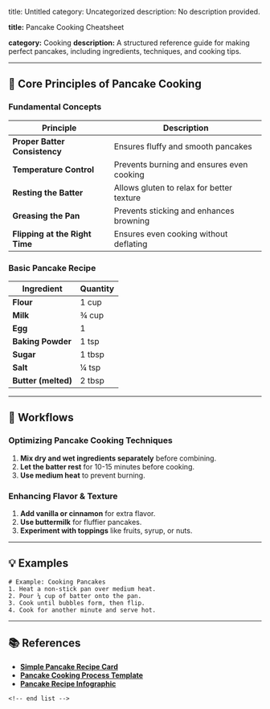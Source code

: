 title: Untitled
category: Uncategorized
description: No description provided.

**title:** Pancake Cooking Cheatsheet

**category:** Cooking
**description:** A structured reference guide for making perfect pancakes, including ingredients, techniques, and cooking tips.

---

## 🥞 **Core Principles of Pancake Cooking**

### **Fundamental Concepts**

| Principle                            | Description                               |
| ------------------------------------ | ----------------------------------------- |
| **Proper Batter Consistency**  | Ensures fluffy and smooth pancakes        |
| **Temperature Control**        | Prevents burning and ensures even cooking |
| **Resting the Batter**         | Allows gluten to relax for better texture |
| **Greasing the Pan**           | Prevents sticking and enhances browning   |
| **Flipping at the Right Time** | Ensures even cooking without deflating    |

### **Basic Pancake Recipe**

| Ingredient                | Quantity |
| ------------------------- | -------- |
| **Flour**           | 1 cup    |
| **Milk**            | ¾ cup   |
| **Egg**             | 1        |
| **Baking Powder**   | 1 tsp    |
| **Sugar**           | 1 tbsp   |
| **Salt**            | ¼ tsp   |
| **Butter (melted)** | 2 tbsp   |

---

## 🔄 **Workflows**

### **Optimizing Pancake Cooking Techniques**

1. **Mix dry and wet ingredients separately** before combining.
2. **Let the batter rest** for 10-15 minutes before cooking.
3. **Use medium heat** to prevent burning.

### **Enhancing Flavor & Texture**

1. **Add vanilla or cinnamon** for extra flavor.
2. **Use buttermilk** for fluffier pancakes.
3. **Experiment with toppings** like fruits, syrup, or nuts.

---

## 💡 **Examples**

```plaintext
# Example: Cooking Pancakes
1. Heat a non-stick pan over medium heat.  
2. Pour ¼ cup of batter onto the pan.  
3. Cook until bubbles form, then flip.  
4. Cook for another minute and serve hot.  
```

---

## 📚 **References**

- **[Simple Pancake Recipe Card](https://online.visual-paradigm.com/infoart/templates/recipe-cards/simple-pancake-recipe-card/)**
- **[Pancake Cooking Process Template](https://create.vista.com/templates/pancakes-cooking-process/id-5f4cf3ffa637ee11e3290ff9/)**
- **[Pancake Recipe Infographic](https://www.mydraw.com/templates-infographics-pancake-recipe-infographics)**

```
<!-- end list -->
```